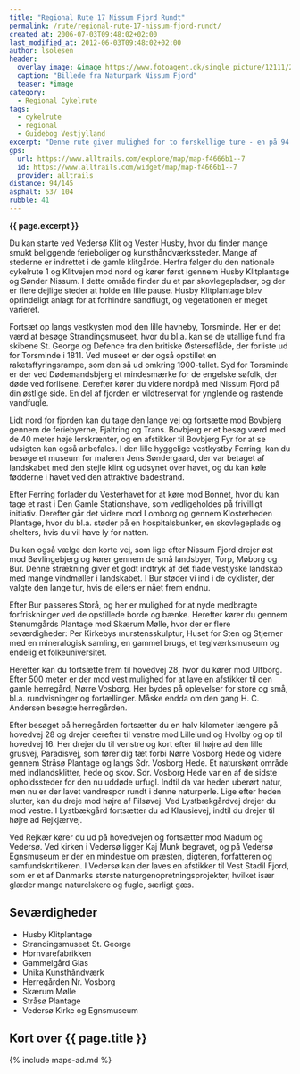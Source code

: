 ```yaml
---
title: "Regional Rute 17 Nissum Fjord Rundt"
permalink: /rute/regional-rute-17-nissum-fjord-rundt/
created_at: 2006-07-03T09:48:02+02:00
last_modified_at: 2012-06-03T09:48:02+02:00
author: lsolesen
header:
  overlay_image: &image https://www.fotoagent.dk/single_picture/12111/25/large/Cykel.jpg
  caption: "Billede fra Naturpark Nissum Fjord"
  teaser: *image
category:
  - Regional Cykelrute
tags:
  - cykelrute
  - regional
  - Guidebog Vestjylland
excerpt: "Denne rute giver mulighed for to forskellige ture - en på 94 km og en på 145 km. Ligegyldigt hvilken du vælger, er ruten smuk og afvekslende med varieret natur. Du passerer hav, klitter, skov, hede og fjord, og der er masser af seværdigheder på vejen. Men husk at holde dig godt orienteret på kortet undervejs."
gps:
  url: https://www.alltrails.com/explore/map/map-f4666b1--7
  id: https://www.alltrails.com/widget/map/map-f4666b1--7
  provider: alltrails
distance: 94/145
asphalt: 53/ 104
rubble: 41
---
```


**{{ page.excerpt }}**

Du kan starte ved Vedersø Klit og Vester Husby, hvor du finder mange smukt beliggende ferieboliger og kunsthåndværkssteder. Mange af stederne er indrettet i de gamle klitgårde. Herfra følger du den nationale cykelrute 1 og Klitvejen mod nord og kører først igennem Husby Klitplantage og Sønder Nissum. I dette område finder du et par skovlegepladser, og der er flere dejlige steder at holde en lille pause. Husby Klitplantage blev oprindeligt anlagt for at forhindre sandflugt, og vegetationen er meget varieret.

Fortsæt op langs vestkysten mod den lille havneby, Torsminde. Her er det værd at besøge Strandingsmuseet, hvor du bl.a. kan se de utallige fund fra skibene St. George og Defence fra den britiske Østersøflåde, der forliste ud for Torsminde i 1811. Ved museet er der også opstillet en raketaffyringsrampe, som den så ud omkring 1900-tallet. Syd for Torsminde er der ved Dødemandsbjerg et mindesmærke for de engelske søfolk, der døde ved forlisene. Derefter kører du videre nordpå med Nissum Fjord på din østlige side. En del af fjorden er vildtreservat for ynglende og rastende vandfugle.

Lidt nord for fjorden kan du tage den lange vej og fortsætte mod Bovbjerg gennem de feriebyerne, Fjaltring og Trans. Bovbjerg er et besøg værd med de 40 meter høje lerskrænter, og en afstikker til Bovbjerg Fyr for at se udsigten kan også anbefales. I den lille hyggelige vestkystby Ferring, kan du besøge et museum for maleren Jens Søndergaard, der var betaget af landskabet med den stejle klint og udsynet over havet, og du kan køle fødderne i havet ved den attraktive badestrand.

Efter Ferring forlader du Vesterhavet for at køre mod Bonnet, hvor du kan tage et rast i Den Gamle Stationshave, som vedligeholdes på frivilligt initiativ. Derefter går det videre mod Lomborg og gennem Klosterheden Plantage, hvor du bl.a. støder på en hospitalsbunker, en skovlegeplads og shelters, hvis du vil have ly for natten.

Du kan også vælge den korte vej, som lige efter Nissum Fjord drejer øst mod Bøvlingebjerg og kører gennem de små landsbyer, Torp, Møborg og Bur. Denne strækning giver et godt indtryk af det flade vestjyske landskab med mange vindmøller i landskabet. I Bur støder vi ind i de cyklister, der valgte den lange tur, hvis de ellers er nået frem endnu.

Efter Bur passeres Storå, og her er mulighed for at nyde medbragte forfriskninger ved de opstillede borde og bænke. Herefter kører du gennem Stenumgårds Plantage mod Skærum Mølle, hvor der er flere seværdigheder: Per Kirkebys murstensskulptur, Huset for Sten og Stjerner med en mineralogisk samling, en gammel brugs, et teglværksmuseum og endelig et folkeuniversitet.

Herefter kan du fortsætte frem til hovedvej 28, hvor du kører mod Ulfborg. Efter 500 meter er der mod vest mulighed for at lave en afstikker til den gamle herregård, Nørre Vosborg. Her bydes på oplevelser for store og små, bl.a. rundvisninger og fortællinger. Måske endda om den gang H. C. Andersen besøgte herregården.

Efter besøget på herregården fortsætter du en halv kilometer længere på hovedvej 28 og drejer derefter til venstre mod Lillelund og Hvolby og op til hovedvej 16. Her drejer du til venstre og kort efter til højre ad den lille grusvej, Paradisvej, som fører dig tæt forbi Nørre Vosborg Hede og videre gennem Stråsø Plantage og langs Sdr. Vosborg Hede. Et naturskønt område med indlandsklitter, hede og skov. Sdr. Vosborg Hede var en af de sidste opholdssteder for den nu uddøde urfugl. Indtil da var heden uberørt natur, men nu er der lavet vandrespor rundt i denne naturperle. Lige efter heden slutter, kan du dreje mod højre af Filsøvej. Ved Lystbækgårdvej drejer du mod vestre. I Lystbækgård fortsætter du ad Klausievej, indtil du drejer til højre ad Rejkjærvej.

Ved Rejkær kører du ud på hovedvejen og fortsætter mod Madum og Vedersø. Ved kirken i Vedersø ligger Kaj Munk begravet, og på Vedersø Egnsmuseum er der en mindestue om præsten, digteren, forfatteren og samfundskritikeren. I Vedersø kan der laves en afstikker til Vest Stadil Fjord, som er et af Danmarks største naturgenopretningsprojekter, hvilket især glæder mange naturelskere og fugle, særligt gæs.

## Seværdigheder

- Husby Klitplantage
- Strandingsmuseet St. George
- Hornvarefabrikken
- Gammelgård Glas
- Unika Kunsthåndværk
- Herregården Nr. Vosborg
- Skærum Mølle
- Stråsø Plantage
- Vedersø Kirke og Egnsmuseum

## Kort over {{ page.title }}

{% include maps-ad.md %}
